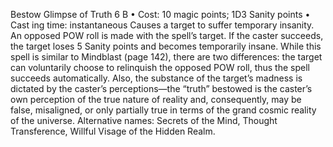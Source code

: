 Bestow Glimpse of Truth 6 B
• Cost:  10 magic points; 1D3 Sanity points
•
 Cast
ing time: instantaneous
Causes a target to suffer temporary insanity. An opposed 
POW roll is made with the spell’s target. If the caster 
succeeds, the target loses 5 Sanity points and becomes 
temporarily insane.
While this spell is similar to Mindblast (page 142), there 
are two differences: the target can voluntarily choose to 
relinquish the opposed POW roll, thus the spell succeeds 
automatically. Also, the substance of the target’s madness is 
dictated by the caster’s perceptions—the “truth” bestowed is 
the caster’s own perception of the true nature of reality and, 
consequently, may be false, misaligned, or only partially 
true in terms of the grand cosmic reality of the universe.
Alternative names:  Secrets of the Mind, Thought 
Transference, Willful Visage of the Hidden Realm.

